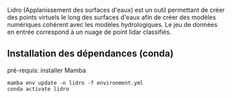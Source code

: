 Lidro (Applanissement des surfaces d'eaux) est un outil permettant de créer des points virtuels le long des surfaces d'eaux afin de créer des modèles numériques cohérent avec les modèles hydrologiques. Le jeu de données en entrée correspond à un nuage de point lidar classifiés.

## Installation des dépendances (conda)
pré-requis: installer Mamba

```
mamba env update -n lidro -f environment.yml
conda activate lidro
```